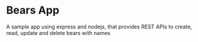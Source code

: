 # Bears App

A sample app using express and nodejs, that provides REST APIs to create, read, update and delete bears with names
